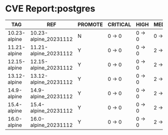 # CVE Report:postgres
|     TAG      |          REF          | PROMOTE | CRITICAL |  HIGH  | MEDIUM |  LOW   | UNKNOWN |
|--------------|-----------------------|---------|----------|--------|--------|--------|---------|
| 10.23-alpine | 10.23-alpine_20231112 | N       | 0 -> 0   | 0 -> 0 | 0 -> 0 | 0 -> 0 | 0 -> 0  |
| 11.21-alpine | 11.21-alpine_20231112 | Y       | 0 -> 0   | 0 -> 0 | 2 -> 0 | 0 -> 0 | 0 -> 0  |
| 12.15-alpine | 12.15-alpine_20231112 | Y       | 0 -> 0   | 0 -> 0 | 2 -> 0 | 0 -> 0 | 0 -> 0  |
| 13.12-alpine | 13.12-alpine_20231112 | Y       | 0 -> 0   | 0 -> 0 | 2 -> 0 | 0 -> 0 | 0 -> 0  |
| 14.9-alpine  | 14.9-alpine_20231112  | Y       | 0 -> 0   | 0 -> 0 | 2 -> 0 | 0 -> 0 | 0 -> 0  |
| 15.4-alpine  | 15.4-alpine_20231112  | Y       | 0 -> 0   | 0 -> 0 | 2 -> 0 | 0 -> 0 | 0 -> 0  |
| 16.0-alpine  | 16.0-alpine_20231112  | Y       | 0 -> 0   | 0 -> 0 | 2 -> 0 | 0 -> 0 | 0 -> 0  |
